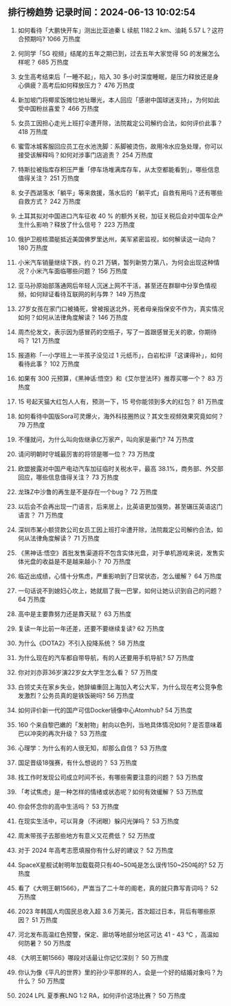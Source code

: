 
## 排行榜趋势 记录时间：2024-06-13 10:02:54
  
  1. 如何看待「大鹏快开车」测出比亚迪秦 L 续航 1182.2 km、油耗 5.57 L？这符合预期吗? 1066 万热度
    
  2. 何同学「5G 视频」结尾的五年之期已到，过去五年大家觉得 5G 的发展怎么样呢？ 685 万热度
    
  3. 女生高考结束后「一睡不起」，陷入 30 多小时深度睡眠，是压力释放还是身心俱疲？高考后如何释放压力？ 476 万热度
    
  4. 新加坡门将椰浆饭摊位地址曝光，本人回应「感谢中国球迷支持」，为何如此受中国粉丝喜爱？ 466 万热度
    
  5. 女员工因担心走光上班打伞遭开除，法院裁定公司解约合法，如何评价此事？ 418 万热度
    
  6. 蜜雪冰城客服回应员工在水池洗脚：系脚被烫伤，故用冷水应急处理，你可以接受该解释吗？如何对涉事门店追责？ 254 万热度
    
  7. 特斯拉被指库存积压严重「停车场堆满库存车，从太空都能看到」，哪些信息值得关注？ 251 万热度
    
  8. 女子西湖落水「躺平」等来救援，落水后的「躺平式」自救有用吗？还有哪些自救方式？ 242 万热度
    
  9. 土耳其拟对中国进口汽车征收 40 % 的额外关税，加征关税后会对中国车企产生什么影响？释放了什么信号？ 223 万热度
    
  10. 俄护卫舰核潜艇抵近美国佛罗里达州，美军紧密监视，如何解读这一动向？ 180 万热度
    
  11. 小米汽车销量继续下跌，约 0.21 万辆，暂列新势力第八，为何会出现这种情况？小米汽车面临哪些问题？ 156 万热度
    
  12. 亚马孙原始部落通网后年轻人沉迷上网不干活，甚至还在群聊中分享色情视频，如何辩证看待互联网的利与弊？ 149 万热度
    
  13. 27岁女孩在家门口被捅死，曾被报送北外，死者母亲指保安不作为，真实情况如何？如何从法律角度解读？ 146 万热度
    
  14. 周杰伦发文，表示因为感冒药的空瓶子，写了一首跟感冒无关的歌，你期待吗？ 121 万热度
    
  15. 报道称「一小学班上一半孩子没见过 1 元纸币」，白岩松评「这课得补」，如何看待此事？ 102 万热度
    
  16. 如果有 300 元预算，《黑神话:悟空》和《艾尔登法环》推荐买哪一个？ 83 万热度
    
  17. 15 号起天猫大红包人人有，预测一下，15 号你能领到多大的红包？ 81 万热度
    
  18. 如何看待中国版Sora可灵爆火，海外科技圈热议？其文生视频效果究竟如何？ 79 万热度
    
  19. 不懂就问，为什么叫向佐继承亿万家产，叫向家是豪门? 74 万热度
    
  20. 请问明朝时守城最厉害的将领是哪一位？ 73 万热度
    
  21. 欧盟披露对中国产电动汽车加征临时关税水平，最高 38.1%，商务部、外交部回应，哪些信息值得关注？ 73 万热度
    
  22. 龙珠Z中沙鲁的再生是不是存在一个bug？ 72 万热度
    
  23. 以后会不会再出现一门语言，后来居上，比英语更加强势。甚至碾压英语这门语言？ 71 万热度
    
  24. 深圳市某小额贷款公司女员工因上班打伞遭开除，法院裁定公司解约合法，如何从法律角度解读？ 71 万热度
    
  25. 《黑神话:悟空》首批发售渠道将不包含实体光盘，对于单机游戏来说，发售实体光盘的收益是不是越来越小？ 70 万热度
    
  26. 临近出成绩，心情十分焦虑，严重影响到了日常状态，怎么缓解？ 64 万热度
    
  27. 一句话说不到媳妇心坎上，她就扇了我一巴掌，如何让她认识到自己的问题？ 64 万热度
    
  28. 高中是主要靠努力还是靠天赋？ 63 万热度
    
  29. 复读一年比前一年还差，还要不要继续复读? 62 万热度
    
  30. 为什么《DOTA2》不引入投降系统？ 58 万热度
    
  31. 为什么现在的汽车都自带导航，有的人还要用手机导航? 57 万热度
    
  32. 你对刘亦菲36岁演22岁女大学生怎么看？ 57 万热度
    
  33. 白领丈夫在家乡失业，她辞编重回上海加入考公大军，为什么现在考公竞争愈发激烈？公务员真的是铁饭碗吗? 56 万热度
    
  34. 如何评价新一代的国产可信Docker镜像中心Atomhub? 54 万热度
    
  35. 160 个来自黎巴嫩的「发射物」射向以色列，当地具体情况如何？是否意味着巴以冲突的再次升级？ 53 万热度
    
  36. 心理学：为什么有的人很无知，却那么自信？ 53 万热度
    
  37. 国足晋级18强赛，有什么想说的？ 53 万热度
    
  38. 找工作时发现公司成立时间不长，有哪些需要注意的问题？ 53 万热度
    
  39. 「考试焦虑」是一种怎样的情绪或状态呢？如何有效缓解？ 53 万热度
    
  40. 你会怀念你的高中生活吗？ 53 万热度
    
  41. 在现实生活中，可以背身（不闭眼）躲闪光弹吗？ 53 万热度
    
  42. 周末带孩子去那些地方有意义又花费低？ 52 万热度
    
  43. 对于 2024 年高考志愿填报你有什么好的建议？ 52 万热度
    
  44. SpaceX星舰试射明年加载载荷只有40~50吨是怎么误传150~250吨的? 52 万热度
    
  45. 看了《大明王朝1566》，严嵩当了二十年的阁老，真的就只靠写青词吗？ 52 万热度
    
  46. 2023 年韩国人均国民总收入超 3.6 万美元，首次超过日本，背后有哪些原因？ 51 万热度
    
  47. 河北发布高温红色预警，保定、廊坊等地部分地区可达 41 - 43 ℃  ，高温如何防暑？ 50 万热度
    
  48. 《大明王朝1566》哪段对话最让你记忆深刻？ 50 万热度
    
  49. 你认为像《平凡的世界》里的孙少平那样的人，会是一个好的结婚对象吗？为什么？ 50 万热度
    
  50. 2024 LPL 夏季赛LNG 1:2 RA，如何评价这场比赛？ 50 万热度
    